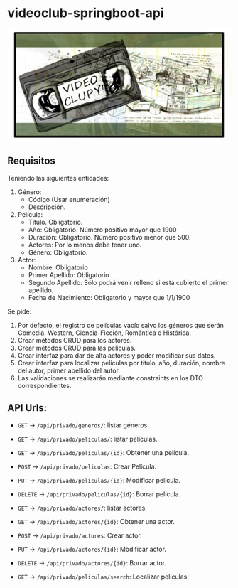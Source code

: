# videoclub-springboot-api

<div align="center" markdown="1">

![Videoclupy!](screenshot.png)

</div>

## Requisitos

Teniendo las siguientes entidades:

1. Género:
    - Código (Usar enumeración)
    - Descripción.
2. Película:
    - Título. Obligatorio.
    - Año: Obligatorio. Número positivo mayor que 1900
    - Duración: Obligatorio. Número positivo menor que 500.
    - Actores: Por lo menos debe tener uno.
    - Género: Obligatorio.
3. Actor:
     - Nombre. Obligatorio
     - Primer Apellido: Obligatorio
     - Segundo Apellido: Sólo podrá venir relleno si está cubierto el primer apellido.
     - Fecha de Nacimiento: Obligatorio y mayor que 1/1/1900

Se pide:

1. Por defecto, el registro de películas vacío salvo los géneros que serán Comedia, Western, Ciencia-Ficción, Romántica e Histórica.
2. Crear métodos CRUD para los actores.
3. Crear métodos CRUD para las películas.
4. Crear interfaz para dar de alta actores y poder modificar sus datos.
5. Crear interfaz para localizar películas por título, año, duración, nombre del autor, primer apellido del autor.
6. Las validaciones se realizarán mediante constraints en los DTO correspondientes.

## API Urls:

- `GET` -> `/api/privado/generos/`: listar géneros.

- `GET` -> `/api/privado/peliculas/`: listar películas.
- `GET` -> `/api/privado/peliculas/{id}`: Obtener una película.
- `POST` -> `/api/privado/peliculas`: Crear Película.
- `PUT` -> `/api/privado/peliculas/{id}`: Modificar película.
- `DELETE` -> `/api/privado/peliculas/{id}`: Borrar película.

- `GET` -> `/api/privado/actores/`: listar actores.
- `GET` -> `/api/privado/actores/{id}`: Obtener una actor.
- `POST` -> `/api/privado/actores`: Crear actor.
- `PUT` -> `/api/privado/actores/{id}`: Modificar actor.
- `DELETE` -> `/api/privado/actores/{id}`: Borrar actor.

- `GET` -> `/api/privado/peliculas/search`: Localizar películas.
